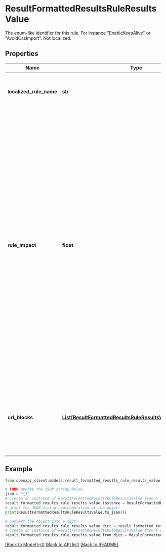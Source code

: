 # ResultFormattedResultsRuleResultsValue

The enum-like identifier for this rule. For instance \"EnableKeepAlive\" or \"AvoidCssImport\". Not localized.

## Properties

Name | Type | Description | Notes
------------ | ------------- | ------------- | -------------
**localized_rule_name** | **str** | Localized name of the rule, intended for presentation to a user. | [optional] 
**rule_impact** | **float** | The impact (unbounded floating point value) that implementing the suggestions for this rule would have on making the page faster. Impact is comparable between rules to determine which rule&#39;s suggestions would have a higher or lower impact on making a page faster. For instance, if enabling compression would save 1MB, while optimizing images would save 500kB, the enable compression rule would have 2x the impact of the image optimization rule, all other things being equal. | [optional] 
**url_blocks** | [**List[ResultFormattedResultsRuleResultsValueUrlBlocksInner]**](ResultFormattedResultsRuleResultsValueUrlBlocksInner.md) | List of blocks of URLs. Each block may contain a heading and a list of URLs. Each URL may optionally include additional details. | [optional] 

## Example

```python
from openapi_client.models.result_formatted_results_rule_results_value import ResultFormattedResultsRuleResultsValue

# TODO update the JSON string below
json = "{}"
# create an instance of ResultFormattedResultsRuleResultsValue from a JSON string
result_formatted_results_rule_results_value_instance = ResultFormattedResultsRuleResultsValue.from_json(json)
# print the JSON string representation of the object
print(ResultFormattedResultsRuleResultsValue.to_json())

# convert the object into a dict
result_formatted_results_rule_results_value_dict = result_formatted_results_rule_results_value_instance.to_dict()
# create an instance of ResultFormattedResultsRuleResultsValue from a dict
result_formatted_results_rule_results_value_from_dict = ResultFormattedResultsRuleResultsValue.from_dict(result_formatted_results_rule_results_value_dict)
```
[[Back to Model list]](../README.md#documentation-for-models) [[Back to API list]](../README.md#documentation-for-api-endpoints) [[Back to README]](../README.md)


